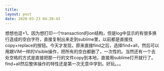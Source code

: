 ```yaml
---
title: 
layout: post
date: 2020-03-23 04:20:43
---
```


想想也逗+1。因为想打印一个transaction的ion结构，但是log中显示的有很多换行造成的空白字符，直接复制出来走到sublime里，以前都是直接找copy+replace的按钮。今天才发现，原来直接find之后，选择find+all，然后可以用跟VIM一样的Visible操作，把所有的空白都删了，一次性的。当然还有一个去处空格的方式是直接把那一行的文件copy到本地，直接用sublime打开就行了。find+all然后整体操作的特性还是第一次无意中学到。好玩。。。